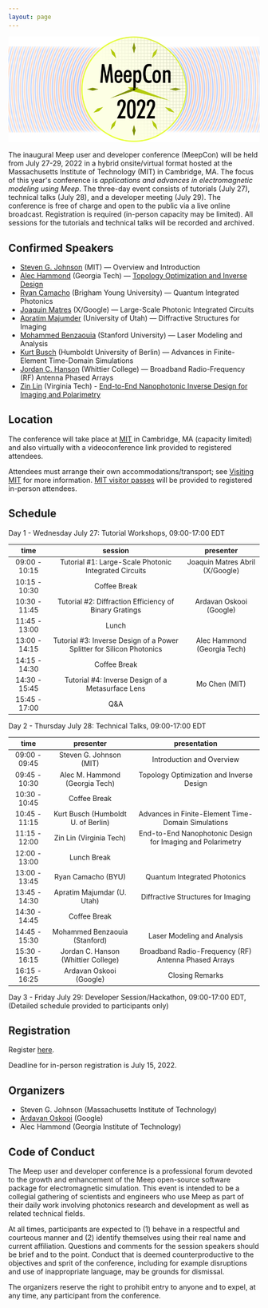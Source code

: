 ```yaml
---
layout: page
---
```

![Meep](/assets/img/meepcon_banner.png)

The inaugural Meep user and developer conference (MeepCon) will be held from July 27-29, 2022 in a hybrid onsite/virtual format hosted at the Massachusetts Institute of Technology (MIT) in Cambridge, MA. The focus of this year's conference is *applications and advances in electromagnetic modeling using Meep*. The three-day event consists of tutorials (July 27), technical talks (July 28), and a developer meeting (July 29). The conference is free of charge and open to the public via a live online broadcast. Registration is required (in-person capacity may be limited). All sessions for the tutorials and technical talks will be recorded and archived.

## <a name="Speakers"></a> Confirmed Speakers

- [Steven G. Johnson](https://math.mit.edu/~stevenj/) (MIT) — Overview and Introduction
- [Alec Hammond](https://scholar.google.com/citations?user=ct1EWzQAAAAJ&hl=en) (Georgia Tech) — [Topology Optimization and Inverse Design](http://doi.org/10.1364/OE.442074)
- [Ryan Camacho](https://camacholab.byu.edu/directory/ryan-camacho) (Brigham Young University) — Quantum Integrated Photonics
- [Joaquin Matres](https://www.jmatres.com/) (X/Google) — Large-Scale Photonic Integrated Circuits
- [Apratim Majumder](https://faculty.utah.edu/u0720363-Apratim_Majumder/hm/index.hml) (University of Utah) — Diffractive Structures for Imaging
- [Mohammed Benzaouia](https://scholar.google.com/citations?user=cPqTYcwAAAAJ&hl=en) (Stanford University) — Laser Modeling and Analysis
- [Kurt Busch](https://top.physik.hu-berlin.de/people/kurt-busch) (Humboldt University of Berlin) — Advances in Finite-Element Time-Domain Simulations
- [Jordan C. Hanson](https://scholar.google.com/citations?user=WXC3DeEAAAAJ&hl=en) (Whittier College) — Broadband Radio-Frequency (RF) Antenna Phased Arrays
- [Zin Lin](https://scholar.google.com/citations?user=3ZgzHLYAAAAJ&hl=en) (Virginia Tech) - [End-to-End Nanophotonic Inverse Design for Imaging and Polarimetry](https://doi.org/10.1515/nanoph-2020-0579)

## <a name="Location"></a> Location

The conference will take place at [MIT](https://web.mit.edu/) in Cambridge, MA (capacity limited) and also virtually with a videoconference link provided to registered attendees.

Attendees must arrange their own accommodations/transport; see [Visiting MIT](https://www.mit.edu/visitmit/) for more information.  [MIT visitor passes](https://covidapps.mit.edu/visitors) will be provided to registered in-person attendees.

## <a name="Schedule"></a> Schedule

Day 1 - Wednesday July 27: Tutorial Workshops, 09:00-17:00 EDT

|    **time**   |                              **session**                              |          **presenter**          |
|:-------------:|:---------------------------------------------------------------------:|:-------------------------------:|
| 09:00 - 10:15 |         Tutorial #1: Large-Scale Photonic Integrated Circuits         | Joaquin Matres Abril (X/Google) |
| 10:15 - 10:30 |                              Coffee Break                             |                                 |
| 10:30 - 11:45 |         Tutorial #2: Diffraction Efficiency of Binary Gratings        |     Ardavan Oskooi (Google)     |
| 11:45 - 13:00 |                                 Lunch                                 |                                 |
| 13:00 - 14:15 | Tutorial #3: Inverse Design of a Power Splitter for Silicon Photonics |   Alec Hammond (Georgia Tech)   |
| 14:15 - 14:30 |                              Coffee Break                             |                                 |
| 14:30 - 15:45 |           Tutorial #4: Inverse Design of a Metasurface Lens           |          Mo Chen (MIT)          |
| 15:45 - 17:00 |                                  Q&A                                  |                                 |


Day 2 - Thursday July 28: Technical Talks, 09:00-17:00 EDT

|    **time**   |            **presenter**            |                      **presentation**                      |
|:-------------:|:-----------------------------------:|:----------------------------------------------------------:|
| 09:00 - 09:45 |       Steven G. Johnson (MIT)       |                  Introduction and Overview                 |
| 09:45 - 10:30 |    Alec M. Hammond (Georgia Tech)   |          Topology Optimization and Inverse Design          |
| 10:30 - 10:45 |             Coffee Break            |                                                            |
| 10:45 - 11:15 |  Kurt Busch (Humboldt U. of Berlin) |     Advances in Finite-Element Time-Domain Simulations     |
| 11:15 - 12:00 |       Zin Lin (Virginia Tech)       | End-to-End Nanophotonic Design for Imaging and Polarimetry |
| 12:00 - 13:00 |             Lunch Break             |                                                            |
| 13:00 - 13:45 |          Ryan Camacho (BYU)         |                Quantum Integrated Photonics                |
| 13:45 - 14:30 |      Apratim Majumdar (U. Utah)     |             Diffractive Structures for Imaging             |
| 14:30 - 14:45 |             Coffee Break            |                                                            |
| 14:45 - 15:30 |    Mohammed Benzaouia (Stanford)    |                 Laser Modeling and Analysis                |
| 15:30 - 16:15 | Jordan C. Hanson (Whittier College) |    Broadband Radio-Frequency (RF) Antenna Phased Arrays    |
| 16:15 - 16:25 |       Ardavan Oskooi (Google)       |                       Closing Remarks                      |


Day 3 - Friday July 29: Developer Session/Hackathon, 09:00-17:00 EDT, (Detailed schedule provided to participants only)

## <a name="Registration"></a> Registration

Register [here](https://docs.google.com/forms/d/e/1FAIpQLSdBNFdJau8tl6FMtjNscItTKwS5tEv2T9CQAxTfycMrs-94nA/viewform?usp=sf_link).

Deadline for in-person registration is July 15, 2022.

## Organizers

- Steven G. Johnson (Massachusetts Institute of Technology)
- [Ardavan Oskooi](http://ab-initio.mit.edu/~oskooi/) (Google)
- Alec Hammond (Georgia Institute of Technology)

## Code of Conduct

The Meep user and developer conference is a professional forum devoted to the growth and enhancement of the Meep open-source software package for electromagnetic simulation. This event is intended to be a collegial gathering of scientists and engineers who use Meep as part of their daily work involving photonics research and development as well as related technical fields.

At all times, participants are expected to (1) behave in a respectful and courteous manner and (2) identify themselves using their real name and current affiliation. Questions and comments for the session speakers should be brief and to the point. Conduct that is deemed counterproductive to the objectives and sprit of the conference, including for example disruptions and use of inappropriate language, may be grounds for dismissal.

The organizers reserve the right to prohibit entry to anyone and to expel, at any time, any participant from the conference.
